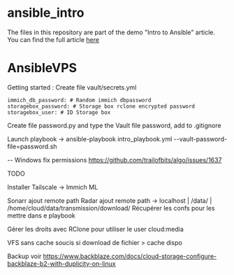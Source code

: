 # ansible_intro
The files in this repository are part of the demo "Intro to Ansible" article. You can find the full article [here](https://spacelift.io/blog/ansible-tutorial)
# AnsibleVPS

Getting started :
Create file vault/secrets.yml 
```
immich_db_password: # Random immich dbpassword
storagebox_password: # Storage box rclone encrypted password
storagebox_user: # ID Storage box
```
Create file password.py and type the Vault file password, add to .gitignore

Launch playbook -> ansible-playbook intro_playbook.yml --vault-password-file=password.sh

-- Windows fix permissions https://github.com/trailofbits/algo/issues/1637

TODO

Installer Tailscale -> Immich ML

Sonarr ajout remote path
Radar ajout remote path -> localhost | /data/ | /home/cloud/data/transmission/download/
Récupérer les confs pour les mettre dans e playbook

Gérer les droits avec RClone pour utiliser le user cloud:media

VFS sans cache soucis si download de fichier > cache dispo

Backup voir https://www.backblaze.com/docs/cloud-storage-configure-backblaze-b2-with-duplicity-on-linux